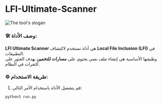 # LFI-Ultimate-Scanner
![The tool's slogan](image/image.svg)

### 🛠️ **وصف الأداة:**

**LFI Ultimate Scanner** هي أداة تستخدم لاكتشاف **Local File Inclusion (LFI)** في التطبيقات.  
وظيفتها الأساسية هي إنشاء ملف نصي يحتوي على **مسارات للتخمين** بهدف العثور على الثغرات في النظام.

### ⚙️ **طريقة الاستخدام:**

1. قم بتشغيل الأداة باستخدام الأمر التالي:

```bash
python3 run.py
